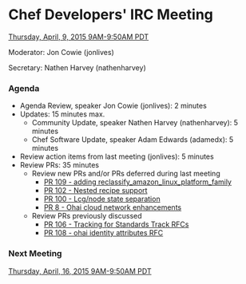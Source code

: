 # Chef Developers' IRC Meeting

[Thursday, April, 9, 2015 9AM-9:50AM PDT](http://www.timeanddate.com/worldclock/fixedtime.html?msg=%23chef-hacking+developers%27+meeting&iso=20150409T12&p1=419&am=50)

Moderator:  Jon Cowie (jonlives)

Secretary:  Nathen Harvey (nathenharvey)

### Agenda
* Agenda Review, speaker Jon Cowie (jonlives): 2 minutes
* Updates: 15 minutes max.
  * Community Update, speaker Nathen Harvey (nathenharvey): 5 minutes
  * Chef Software Update, speaker Adam Edwards (adamedx): 5 minutes
* Review action items from last meeting (jonlives): 5 minutes
* Review PRs:  35 minutes
  * Review new PRs and/or PRs deferred during last meeting
    * [PR 109 - adding reclassify_amazon_linux_platform_family](https://github.com/chef/chef-rfc/pull/109)
    * [PR 102 - Nested recipe support](https://github.com/chef/chef-rfc/pull/102)
    * [PR 100 - Lcg/node state separation](https://github.com/chef/chef-rfc/pull/100)
    * [PR 8 - Ohai cloud network enhancements](https://github.com/chef/chef-rfc/pull/8)
  * Review PRs previously discussed
    * [PR 106 - Tracking for Standards Track RFCs](https://github.com/chef/chef-rfc/pull/106)
    * [PR 108 - ohai identity attributes RFC](https://github.com/chef/chef-rfc/pull/108)

### Next Meeting

[Thursday, April, 16, 2015 9AM-9:50AM PDT](http://www.timeanddate.com/worldclock/fixedtime.html?msg=%23chef-hacking+developers%27+meeting&iso=20150416T12&p1=419&am=50)